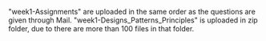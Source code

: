 "week1-Assignments" are uploaded in the same order as the questions are given through Mail.
"week1-Designs_Patterns_Principles" is uploaded in zip folder, due to there are more than 100 files in that folder.
